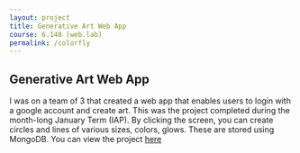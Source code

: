 ```yaml
---
layout: project
title: Generative Art Web App
course: 6.148 (web.lab)
permalink: /colorfly
---
```


## Generative Art Web App

I was on a team of 3 that created a web app that enables users to login with a google account and create art. This was the project completed during the month-long January Term (IAP). By clicking the screen, you can create circles and lines of various sizes, colors, glows. These are stored using MongoDB. You can view the project [here](https://colorfly.herokuapp.com)
